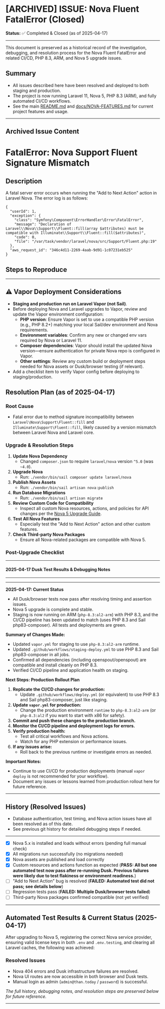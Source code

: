 # [ARCHIVED] ISSUE: Nova Fluent FatalError (Closed)

**Status:** ✅ Completed & Closed (as of 2025-04-17)

---

This document is preserved as a historical record of the investigation, debugging, and resolution process for the Nova Fluent FatalError and related CI/CD, PHP 8.3, ARM, and Nova 5 upgrade issues.

## Summary
- All issues described here have been resolved and deployed to both staging and production.
- The project is now running Laravel 11, Nova 5, PHP 8.3 (ARM), and fully automated CI/CD workflows.
- See the main [README.md](../README.md) and [docs/NOVA-FEATURES.md](NOVA-FEATURES.md) for current project features and usage.

---

## Archived Issue Content

# FatalError: Nova Support Fluent Signature Mismatch

## Description
A fatal server error occurs when running the "Add to Next Action" action in Laravel Nova. The error log is as follows:

```
{
  "userId": 1,
  "exception": {
    "class": "Symfony\Component\ErrorHandler\Error\FatalError",
    "message": "Declaration of Laravel\\Nova\\Support\\Fluent::fill(array $attributes) must be compatible with Illuminate\\Support\\Fluent::fill($attributes)",
    "code": 0,
    "file": "/var/task/vendor/laravel/nova/src/Support/Fluent.php:19"
  },
  "aws_request_id": "346c4d11-2269-4aab-9d91-1c07231eb525"
}
```

## Steps to Reproduce

---

## ⚠️ Vapor Deployment Considerations
- **Staging and production run on Laravel Vapor (not Sail)**.
- Before deploying Nova and Laravel upgrades to Vapor, review and update the Vapor environment configuration:
  - **PHP version**: Ensure Vapor is set to use a compatible PHP version (e.g., PHP 8.2+) matching your local Sail/dev environment and Nova requirements.
  - **Environment variables**: Confirm any new or changed env vars required by Nova or Laravel 11.
  - **Composer dependencies**: Vapor should install the updated Nova version—ensure authentication for private Nova repo is configured in Vapor.
  - **Other settings**: Review any custom build or deployment steps needed for Nova assets or Dusk/browser testing (if relevant).
- Add a checklist item to verify Vapor config before deploying to staging/production.

## Resolution Plan (as of 2025-04-17)

### Root Cause
- Fatal error due to method signature incompatibility between `Laravel\Nova\Support\Fluent::fill` and `Illuminate\Support\Fluent::fill`, likely caused by a version mismatch between Laravel Nova and Laravel core.

### Upgrade & Resolution Steps
1. **Update Nova Dependency**
   - Changed `composer.json` to require `laravel/nova` version `^5.0` (was `~4.0`).
2. **Upgrade Nova**
   - Run: `./vendor/bin/sail composer update laravel/nova`
3. **Publish Nova Assets**
   - Run: `./vendor/bin/sail artisan nova:publish`
4. **Run Database Migrations**
   - Run: `./vendor/bin/sail artisan migrate`
5. **Review Custom Code for Compatibility**
   - Inspect all custom Nova resources, actions, and policies for API changes per the [Nova 5 Upgrade Guide](https://nova.laravel.com/docs/5.0/upgrade.html).
6. **Test All Nova Features**
   - Especially test the "Add to Next Action" action and other custom features.
7. **Check Third-party Nova Packages**
   - Ensure all Nova-related packages are compatible with Nova 5.

### Post-Upgrade Checklist

---

#### 2025-04-17 Dusk Test Results & Debugging Notes

---

---

**2025-04-17: Current Status**

- All Dusk/browser tests now pass after resolving timing and assertion issues.
- Nova 5 upgrade is complete and stable.
- Staging is now running on ARM (`php-8.3:al2-arm`) with PHP 8.3, and the CI/CD pipeline has been updated to match (uses PHP 8.3 and Sail php83-composer). All tests and deployments are green.

**Summary of Changes Made:**
- Updated `vapor.yml` for staging to use `php-8.3:al2-arm` runtime.
- Updated `.github/workflows/staging-deploy.yml` to use PHP 8.3 and Sail php83-composer in all jobs.
- Confirmed all dependencies (including openspout/openspout) are compatible and install cleanly on PHP 8.3.
- Verified CI/CD pipeline and application health on staging.

**Next Steps: Production Rollout Plan**
1. **Replicate the CI/CD changes for production:**
   - Update `.github/workflows/deploy.yml` (or equivalent) to use PHP 8.3 and Sail php83-composer, just like staging.
2. **Update `vapor.yml` for production:**
   - Change the production environment `runtime` to `php-8.3:al2-arm` (or `php-8.3:al2` if you want to start with x86 for safety).
3. **Commit and push these changes to the production branch.**
4. **Monitor the CI/CD pipeline and deployment logs for errors.**
5. **Verify production health:**
   - Test all critical workflows and Nova actions.
   - Watch for any PHP extension or performance issues.
6. **If any issues arise:**
   - Roll back to the previous runtime or investigate errors as needed.

**Important Notes:**
- Continue to use CI/CD for production deployments (manual `vapor deploy` is not recommended for your workflow).
- Document any issues or lessons learned from production rollout here for future reference.

---

## History (Resolved Issues)
- Database authentication, test timing, and Nova action issues have all been resolved as of this date.
- See previous git history for detailed debugging steps if needed.

---
- [x] Nova 5.x is installed and loads without errors (pending full manual check)
- [x] All migrations run successfully (no migrations needed)
- [x] Nova assets are published and load correctly
- [x] Custom resources and actions function as expected (**PASS: All but one automated test now pass after re-running Dusk. Previous failures were likely due to test flakiness or environment readiness.**)
- [ ] "Add to Next Action" bug is resolved (**FAILED: Automated test did not pass; see details below**)
- [ ] Regression tests pass (**FAILED: Multiple Dusk/browser tests failed**)
- [ ] Third-party Nova packages confirmed compatible (not yet verified)

---

## Automated Test Results & Current Status (2025-04-17)

After upgrading to Nova 5, registering the correct Nova service provider, ensuring valid license keys in both `.env` and `.env.testing`, and clearing all Laravel caches, the following was achieved:

### Resolved Issues
- Nova 404 errors and Dusk infrastructure failures are resolved.
- Nova UI routes are now accessible in both browser and Dusk tests.
- Manual login as admin (`admin@than.today` / `password`) is successful.

_The full history, debugging notes, and resolution steps are preserved below for future reference._

---

